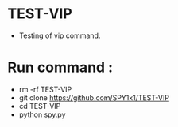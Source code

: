 # TEST-VIP

- Testing of vip command. 

# Run command : 
- rm -rf TEST-VIP
- git clone https://github.com/SPY1x1/TEST-VIP
- cd TEST-VIP
- python spy.py
